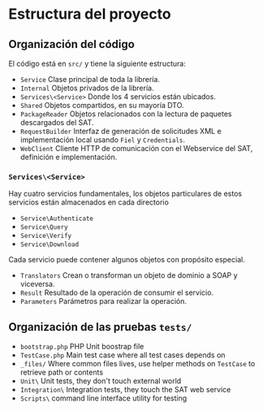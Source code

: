 # Estructura del proyecto

## Organización del código

El código está en `src/` y tiene la siguiente estructura:

- `Service` Clase principal de toda la librería.
- `Internal` Objetos privados de la librería.
- `Services\<Service>` Donde los 4 servicios están ubicados.
- `Shared` Objetos compartidos, en su mayoría DTO.
- `PackageReader` Objetos relacionados con la lectura de paquetes descargados del SAT.
- `RequestBuilder` Interfaz de generación de solicitudes XML e implementación local usando `Fiel` y `Credentials`.
- `WebClient` Cliente HTTP de comunicación con el Webservice del SAT, definición e implementación.

### `Services\<Service>`

Hay cuatro servicios fundamentales, los objetos particulares de estos servicios están almacenados en cada directorio

- `Service\Authenticate`
- `Service\Query`
- `Service\Verify`
- `Service\Download` 

Cada servicio puede contener algunos objetos con propósito especial.

- `Translators` Crean o transforman un objeto de dominio a SOAP y viceversa.
- `Result` Resultado de la operación de consumir el servicio.
- `Parameters` Parámetros para realizar la operación.

## Organización de las pruebas `tests/`

- `bootstrap.php` PHP Unit boostrap file
- `TestCase.php` Main test case where all test cases depends on
- `_files/` Where common files lives, use helper methods on `TestCase` to retrieve path or contents
- `Unit\` Unit tests, they don't touch external world
- `Integration\` Integration tests, they touch the SAT web service
- `Scripts\` command line interface utility for testing
